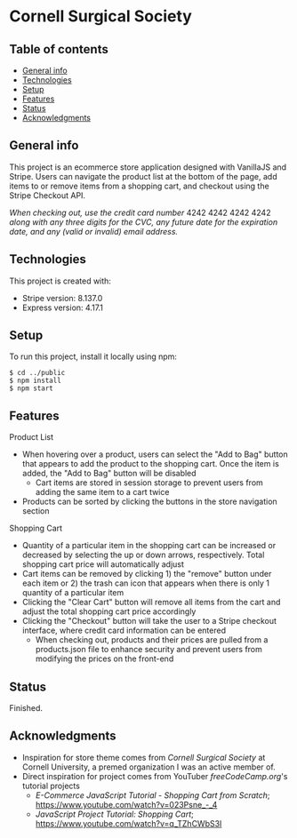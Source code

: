 # Cornell Surgical Society

## Table of contents
* [General info](#general-info)
* [Technologies](#technologies)
* [Setup](#setup)
* [Features](#features)
* [Status](#status)
* [Acknowledgments](#acknowledgments)

## General info
This project is an ecommerce store application designed with VanillaJS and Stripe. Users can navigate the product list at the bottom of the page, add items to or remove items from a shopping cart, and checkout using the Stripe Checkout API. 

*When checking out, use the credit card number* 4242 4242 4242 4242 *along with any three digits for the CVC, any future date for the expiration date, and any (valid or invalid) email address.*

## Technologies
This project is created with:
* Stripe version: 8.137.0
* Express version: 4.17.1
	
## Setup
To run this project, install it locally using npm:

```
$ cd ../public
$ npm install
$ npm start
```

## Features
Product List
* When hovering over a product, users can select the "Add to Bag" button that appears to add the product to the shopping cart. Once the item is added, the "Add to Bag" button will be disabled
  * Cart items are stored in session storage to prevent users from adding the same item to a cart twice
* Products can be sorted by clicking the buttons in the store navigation section

Shopping Cart
* Quantity of a particular item in the shopping cart can be increased or decreased by selecting the up or down arrows, respectively. Total shopping cart price will automatically adjust
* Cart items can be removed by clicking 1) the "remove" button under each item or 2) the trash can icon that appears when there is only 1 quantity of a particular item
* Clicking the "Clear Cart" button will remove all items from the cart and adjust the total shopping cart price accordingly
* Clicking the "Checkout" button will take the user to a Stripe checkout interface, where credit card information can be entered 
  * When checking out, products and their prices are pulled from a products.json file to enhance security and prevent users from modifying the prices on the front-end 

## Status
Finished.

## Acknowledgments
* Inspiration for store theme comes from *Cornell Surgical Society* at Cornell University, a premed organization I was an active member of. 
* Direct inspiration for project comes from YouTuber *freeCodeCamp.org*'s tutorial projects
  * *E-Commerce JavaScript Tutorial - Shopping Cart from Scratch*; https://www.youtube.com/watch?v=023Psne_-_4  
  * *JavaScript Project Tutorial: Shopping Cart*; https://www.youtube.com/watch?v=q_TZhCWbS3I
